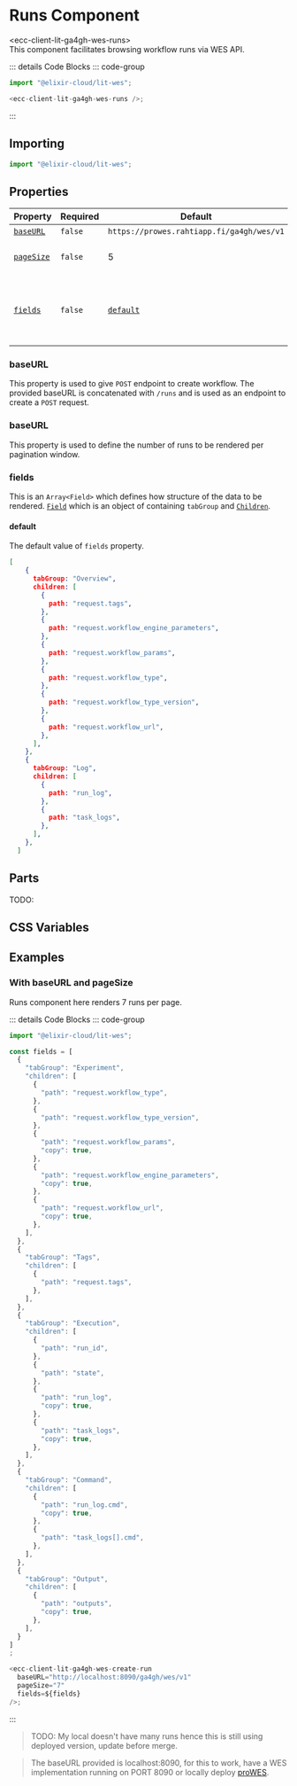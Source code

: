 # Runs Component <Badge type="warning" text="beta" />

<div class="component-name">&lt;ecc-client-lit-ga4gh-wes-runs&gt;</div>
This component facilitates browsing workflow runs via WES API.
<ClientOnly>
  <div :class="isDark ? 'component-dark component' : 'component-light component'">
    <ecc-client-lit-ga4gh-wes-runs />

::: details Code Blocks
::: code-group

```js [HTML]
import "@elixir-cloud/lit-wes";

<ecc-client-lit-ga4gh-wes-runs />;
```

  <!-- ```jsx [React]

  ``` -->

:::

  </div>
</ClientOnly>

## Importing

```js [HTML]
import "@elixir-cloud/lit-wes";
```

## Properties

| Property                                              | Required | Default                                   | Type            | Description                                                   |
| ----------------------------------------------------- | -------- | ----------------------------------------- | --------------- | ------------------------------------------------------------- |
| [`baseURL`](#baseURL)                                 | `false`  | `https://prowes.rahtiapp.fi/ga4gh/wes/v1` | `String`        | Base URL                                                      |
| [`pageSize`](#pageSize)                               | `false`  | 5                                         | `Number`        | Number of runs per page                                       |
| [`fields`](../../design/components/details.md#fields) | `false`  | [`default`](#default)                     | `Array<Fields>` | Configuration based on which data will be rendered in groups. |

### baseURL

This property is used to give `POST` endpoint to create workflow. The provided baseURL is concatenated with `/runs` and is used as an endpoint to create a `POST` request.

### baseURL

This property is used to define the number of runs to be rendered per pagination window.

### fields

This is an `Array<Field>` which defines how structure of the data to be rendered. [`Field`](#Field) which is an object of containing `tabGroup` and [`Children`](#Children).

#### default

The default value of `fields` property.

```JSON
[
    {
      tabGroup: "Overview",
      children: [
        {
          path: "request.tags",
        },
        {
          path: "request.workflow_engine_parameters",
        },
        {
          path: "request.workflow_params",
        },
        {
          path: "request.workflow_type",
        },
        {
          path: "request.workflow_type_version",
        },
        {
          path: "request.workflow_url",
        },
      ],
    },
    {
      tabGroup: "Log",
      children: [
        {
          path: "run_log",
        },
        {
          path: "task_logs",
        },
      ],
    },
  ]
```

## Parts

TODO:

<!-- | Part Name       | Description                                                                       |
| --------------- | --------------------------------------------------------------------------------- |
| ``          | Component's internal form.                                                        | -->

## CSS Variables

## Examples

### With baseURL and pageSize

Runs component here renders 7 runs per page.

<ClientOnly>
  <div :class="isDark ? 'component-dark component' : 'component-light component'">
  <!-- Render ecc-utils-design-form component only after the component is loaded -->
    <ecc-client-lit-ga4gh-wes-runs
        :pageSize="examplePageSize"
        :fields="exampleFields"
    />

::: details Code Blocks
::: code-group

```js [HTML]
import "@elixir-cloud/lit-wes";

const fields = [
  {
    "tabGroup": "Experiment",
    "children": [
      {
        "path": "request.workflow_type",
      },
      {
        "path": "request.workflow_type_version",
      },
      {
        "path": "request.workflow_params",
        "copy": true,
      },
      {
        "path": "request.workflow_engine_parameters",
        "copy": true,
      },
      {
        "path": "request.workflow_url",
        "copy": true,
      },
    ],
  },
  {
    "tabGroup": "Tags",
    "children": [
      {
        "path": "request.tags",
      },
    ],
  },
  {
    "tabGroup": "Execution",
    "children": [
      {
        "path": "run_id",
      },
      {
        "path": "state",
      },
      {
        "path": "run_log",
        "copy": true,
      },
      {
        "path": "task_logs",
        "copy": true,
      },
    ],
  },
  {
    "tabGroup": "Command",
    "children": [
      {
        "path": "run_log.cmd",
        "copy": true,
      },
      {
        "path": "task_logs[].cmd",
      },
    ],
  },
  {
    "tabGroup": "Output",
    "children": [
      {
        "path": "outputs",
        "copy": true,
      },
    ],
  }
]
;

<ecc-client-lit-ga4gh-wes-create-run
  baseURL="http://localhost:8090/ga4gh/wes/v1"
  pageSize="7"
  fields=${fields}
/>;
```

  <!-- ```jsx [React]

  ``` -->

:::

  </div>
</ClientOnly>

> TODO: My local doesn't have many runs hence this is still using deployed version, update before merge.

> The baseURL provided is localhost:8090, for this to work, have a WES implementation running on PORT 8090 or locally deploy [proWES](https://github.com/elixir-cloud-aai/proWES).

<script setup>
import { onMounted, ref } from "vue";
import { useData } from "vitepress";

const renderComponent = ref(false);

const { isDark } = useData();
const exampleFields = ref([]);
const exampleURL = ref("");
const examplePageSize = ref(0);

onMounted(async () => {
  try {
    const module = await import("@elixir-cloud/lit-wes");

    // Assuming the module exports exampleFields, exampleURL, and examplePageSize
    exampleFields.value =  [
  {
    "tabGroup": "Experiment",
    "children": [
      {
        "path": "request.workflow_type",
      },
      {
        "path": "request.workflow_type_version",
      },
      {
        "path": "request.workflow_params",
        "copy": true,
      },
      {
        "path": "request.workflow_engine_parameters",
        "copy": true,
      },
      {
        "path": "request.workflow_url",
        "copy": true,
      },
    ],
  },
  {
    "tabGroup": "Tags",
    "children": [
      {
        "path": "request.tags",
      },
    ],
  },
  {
    "tabGroup": "Execution",
    "children": [
      {
        "path": "run_id",
      },
      {
        "path": "state",
      },
      {
        "path": "run_log",
        "copy": true,
      },
      {
        "path": "task_logs",
        "copy": true,
      },
    ],
  },
  {
    "tabGroup": "Command",
    "children": [
      {
        "path": "run_log.cmd",
        "copy": true,
      },
      {
        "path": "task_logs[].cmd",
      },
    ],
  },
  {
    "tabGroup": "Output",
    "children": [
      {
        "path": "outputs",
        "copy": true,
      },
    ],
  }
]
;
    exampleURL.value = "http://localhost:8090/ga4gh/wes/v1";
    examplePageSize.value = 7;

    renderComponent.value = true;
  } catch (error) {
    console.error("Error loading module:", error);
  }
});
</script>
